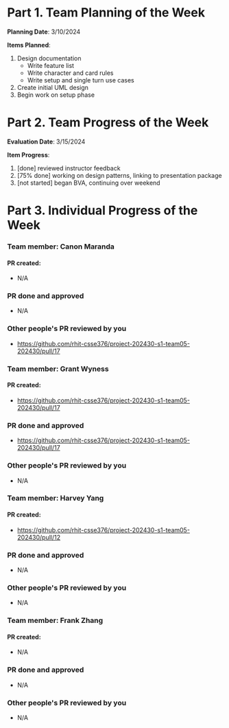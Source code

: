 # Part 1. Team Planning of the Week
**Planning Date**: 3/10/2024

**Items Planned**:
1. Design documentation
    - Write feature list
    - Write character and card rules
    - Write setup and single turn use cases
2. Create initial UML design
3. Begin work on setup phase

# Part 2. Team Progress of the Week
**Evaluation Date**: 3/15/2024

**Item Progress**:
1. [done] reviewed instructor feedback
2. [75% done] working on design patterns, linking to presentation package
3. [not started] began BVA, continuing over weekend

# Part 3. Individual Progress of the Week
### Team member: Canon Maranda
#### PR created:
- N/A

### PR done and approved
- N/A

### Other people's PR reviewed by you
- https://github.com/rhit-csse376/project-202430-s1-team05-202430/pull/17

### Team member: Grant Wyness
#### PR created:
- https://github.com/rhit-csse376/project-202430-s1-team05-202430/pull/17

### PR done and approved
- https://github.com/rhit-csse376/project-202430-s1-team05-202430/pull/17

### Other people's PR reviewed by you
- N/A

### Team member: Harvey Yang
#### PR created:
- https://github.com/rhit-csse376/project-202430-s1-team05-202430/pull/12

### PR done and approved
- N/A

### Other people's PR reviewed by you
- N/A


### Team member: Frank Zhang
#### PR created:
- N/A

### PR done and approved
- N/A

### Other people's PR reviewed by you
- N/A
